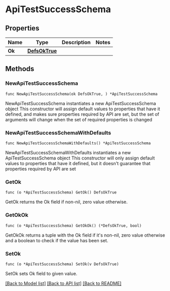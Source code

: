 # ApiTestSuccessSchema

## Properties

Name | Type | Description | Notes
------------ | ------------- | ------------- | -------------
**Ok** | [**DefsOkTrue**](DefsOkTrue.md) |  | 

## Methods

### NewApiTestSuccessSchema

`func NewApiTestSuccessSchema(ok DefsOkTrue, ) *ApiTestSuccessSchema`

NewApiTestSuccessSchema instantiates a new ApiTestSuccessSchema object
This constructor will assign default values to properties that have it defined,
and makes sure properties required by API are set, but the set of arguments
will change when the set of required properties is changed

### NewApiTestSuccessSchemaWithDefaults

`func NewApiTestSuccessSchemaWithDefaults() *ApiTestSuccessSchema`

NewApiTestSuccessSchemaWithDefaults instantiates a new ApiTestSuccessSchema object
This constructor will only assign default values to properties that have it defined,
but it doesn't guarantee that properties required by API are set

### GetOk

`func (o *ApiTestSuccessSchema) GetOk() DefsOkTrue`

GetOk returns the Ok field if non-nil, zero value otherwise.

### GetOkOk

`func (o *ApiTestSuccessSchema) GetOkOk() (*DefsOkTrue, bool)`

GetOkOk returns a tuple with the Ok field if it's non-nil, zero value otherwise
and a boolean to check if the value has been set.

### SetOk

`func (o *ApiTestSuccessSchema) SetOk(v DefsOkTrue)`

SetOk sets Ok field to given value.



[[Back to Model list]](../README.md#documentation-for-models) [[Back to API list]](../README.md#documentation-for-api-endpoints) [[Back to README]](../README.md)


